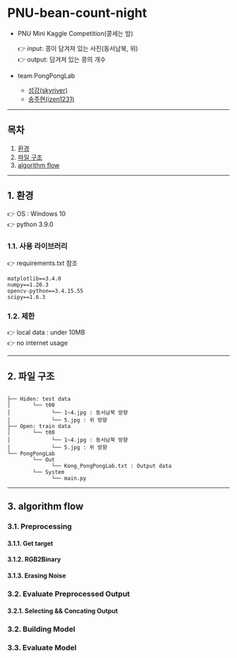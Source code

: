 # PNU-bean-count-night

- PNU Mini Kaggle Competition(콩세는 밤)

    👉 input: 콩이 담겨져 있는 사진(동서남북, 위)   
    👉 output: 담겨져 있는 콩의 개수

- team PongPongLab
    - [성강(skyriver)](https://github.com/skyriver228)
    - [송주현(izen1231)](https://github.com/izen1231)

---------
## 목차
1. [환경](#2-환경)
2. [파일 구조](#2-파일-구조)
3. [algorithm flow](#3-algorithm-flow)
-----------
## 1. 환경
👉 OS : Windows 10  
👉 python 3.9.0

### 1.1. 사용 라이브러리
👉 requirements.txt 참조  
<pre>
<code>matplotlib==3.4.0  
numpy==1.20.3  
opencv-python==3.4.15.55  
scipy==1.6.3  
</code></pre>

### 1.2. 제한
👉 local data : under 10MB  
👉 no internet usage       

----------
## 2. 파일 구조
<pre>
<code>
├── Hiden: test data          
│       └── t00   
│             └── 1~4.jpg : 동서남북 방향
│             └── 5.jpg : 위 방향
├── Open: train data          
│       └── t00   
│             └── 1~4.jpg : 동서남북 방향
│             └── 5.jpg : 위 방향
└── PongPongLab         
        └── Out  
              └── Kong_PongPongLab.txt : Output data
        └── System
              └── main.py
</code></pre>
----------
## 3. algorithm flow
### 3.1. Preprocessing
#### 3.1.1. Get target
#### 3.1.2. RGB2Binary
#### 3.1.3. Erasing Noise
### 3.2. Evaluate Preprocessed Output
#### 3.2.1. Selecting && Concating Output
### 3.2. Building Model
### 3.3. Evaluate Model
 